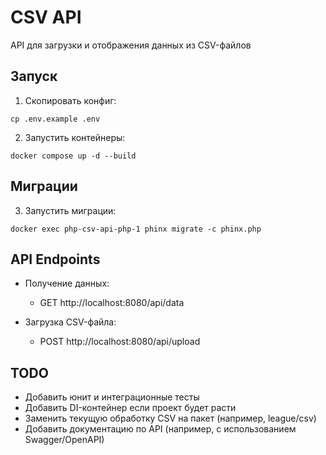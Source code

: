 # CSV API
API для загрузки и отображения данных из CSV-файлов

## Запуск

1. Скопировать конфиг:

```
cp .env.example .env
```

2. Запустить контейнеры:

```
docker compose up -d --build
```

## Миграции
3. Запустить миграции:

```
docker exec php-csv-api-php-1 phinx migrate -c phinx.php
```

## API Endpoints
- Получение данных:
    - GET http://localhost:8080/api/data

- Загрузка CSV-файла:
    - POST http://localhost:8080/api/upload


## TODO
- Добавить юнит и интеграционные тесты
- Добавить DI-контейнер если проект будет расти
- Заменить текущую обработку CSV на пакет (например, league/csv)
- Добавить документацию по API (например, с использованием Swagger/OpenAPI)
